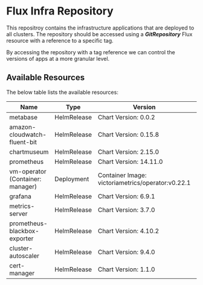 # Flux Infra Repository

This repositroy contains the infrastructure applications that are deployed to all clusters. The repository should be accessed using a ***GitRepository*** Flux resource with a reference to a specific tag.

By accessing the repository with a tag reference we can control the versions of apps at a more granular level.

## Available Resources

The below table lists the available resources:

Name | Type | Version | Location
-----|------|---------|---------
metabase | HelmRelease | Chart Version: 0.0.2 | apps/metabase/release.yaml
amazon-cloudwatch-fluent-bit | HelmRelease | Chart Version: 0.15.8 | system/apps/amazon-cloudwatch-fluent-bit/release.yaml
chartmuseum | HelmRelease | Chart Version: 2.15.0 | system/apps/chartmuseum/release.yaml
prometheus | HelmRelease | Chart Version: 14.11.0 | system/apps/prometheus/release.yaml
vm-operator (Container: manager)| Deployment | Container Image: victoriametrics/operator:v0.22.1 | system/apps/victoria-metrics/operator/manager.yaml
grafana | HelmRelease | Chart Version: 6.9.1 | system/apps/grafana/release.yaml
metrics-server | HelmRelease | Chart Version: 3.7.0 | system/apps/metrics-server/release.yaml
prometheus-blackbox-exporter | HelmRelease | Chart Version: 4.10.2 | system/apps/prometheus-blackbox-exporter/release.yaml
cluster-autoscaler | HelmRelease | Chart Version: 9.4.0 | system/apps/cluster-autoscaler/release.yaml
cert-manager | HelmRelease | Chart Version: 1.1.0 | system/apps/cert-manager/release.yaml
